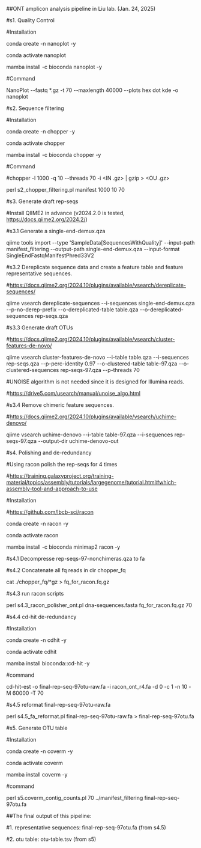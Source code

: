 ##ONT amplicon analysis pipeline in Liu lab. (Jan. 24, 2025)



#s1. Quality Control

#Installation

conda create -n nanoplot -y

conda activate nanoplot

mamba install -c bioconda nanoplot -y

#Command

NanoPlot --fastq *.gz -t 70 --maxlength 40000 --plots hex dot kde -o nanoplot



#s2. Sequence filtering

#Installation

conda create -n chopper -y

conda activate chopper

mamba install -c bioconda chopper -y

#Command

#chopper -l 1000 -q 10 --threads 70 -i <IN .gz> | gzip > <OU .gz>

perl s2_chopper_filtering.pl manifest 1000 10 70



#s3. Generate draft rep-seqs

#Install QIIME2 in advance (v2024.2.0 is tested, https://docs.qiime2.org/2024.2/)

#s3.1 Generate a single-end-demux.qza

qiime tools import --type 'SampleData[SequencesWithQuality]' --input-path manifest_filtering --output-path single-end-demux.qza --input-format SingleEndFastqManifestPhred33V2

#s3.2 Dereplicate sequence data and create a feature table and feature representative sequences.

#https://docs.qiime2.org/2024.10/plugins/available/vsearch/dereplicate-sequences/

qiime vsearch dereplicate-sequences --i-sequences single-end-demux.qza --p-no-derep-prefix --o-dereplicated-table table.qza --o-dereplicated-sequences rep-seqs.qza

#s3.3 Generate draft OTUs

#https://docs.qiime2.org/2024.10/plugins/available/vsearch/cluster-features-de-novo/

qiime vsearch cluster-features-de-novo --i-table table.qza --i-sequences rep-seqs.qza --p-perc-identity 0.97 --o-clustered-table table-97.qza --o-clustered-sequences rep-seqs-97.qza --p-threads 70

#UNOISE algorithm is not needed since it is designed for Illumina reads.

#https://drive5.com/usearch/manual/unoise_algo.html

#s3.4 Remove chimeric feature sequences.

#https://docs.qiime2.org/2024.10/plugins/available/vsearch/uchime-denovo/

qiime vsearch uchime-denovo --i-table table-97.qza --i-sequences rep-seqs-97.qza --output-dir uchime-denovo-out



#s4. Polishing and de-redundancy

#Using racon polish the rep-seqs for 4 times

#https://training.galaxyproject.org/training-material/topics/assembly/tutorials/largegenome/tutorial.html#which-assembly-tool-and-approach-to-use

#Installation

#https://github.com/lbcb-sci/racon

conda create -n racon -y

conda activate racon

mamba install -c bioconda minimap2 racon -y

#s4.1 Decompresse rep-seqs-97-nonchimeras.qza to fa

#s4.2 Concatenate all fq reads in dir chopper_fq

cat ./chopper_fq/*gz > fq_for_racon.fq.gz

#s4.3 run racon scripts

perl s4.3_racon_polisher_ont.pl dna-sequences.fasta fq_for_racon.fq.gz 70

#s4.4 cd-hit de-redundancy

#Installation

conda create -n cdhit -y

conda activate cdhit

mamba install bioconda::cd-hit -y

#command

cd-hit-est -o final-rep-seq-97otu-raw.fa -i racon_ont_r4.fa -d 0 -c 1 -n 10 -M 60000 -T 70

#s4.5 reformat final-rep-seq-97otu-raw.fa

perl s4.5_fa_reformat.pl final-rep-seq-97otu-raw.fa > final-rep-seq-97otu.fa



#s5. Generate OTU table

#Installation

conda create -n coverm -y

conda activate coverm

mamba install coverm -y

#command

perl s5.coverm_contig_counts.pl 70 ../manifest_filtering final-rep-seq-97otu.fa



##The final output of this pipeline:

#1. representative sequences: final-rep-seq-97otu.fa (from s4.5)

#2. otu table: otu-table.tsv (from s5)

